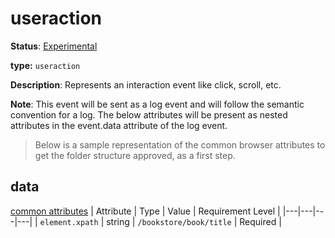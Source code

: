 # useraction

**Status**: [Experimental](../../../../document-status.md)

**type:** `useraction`

**Description**: Represents an interaction event like click, scroll, etc.

**Note**: This event will be sent as a log event and will follow the semantic convention for a log.  The below attributes will be present as nested attributes in the event.data attribute of the log event.

> Below is a sample representation of the common browser attributes to get the folder structure approved, as a first step.

## data

[common attributes](.\common.md)
| Attribute  | Type | Value  | Requirement Level |
|---|---|---|---|
| `element.xpath` | string | `/bookstore/book/title` | Required |
